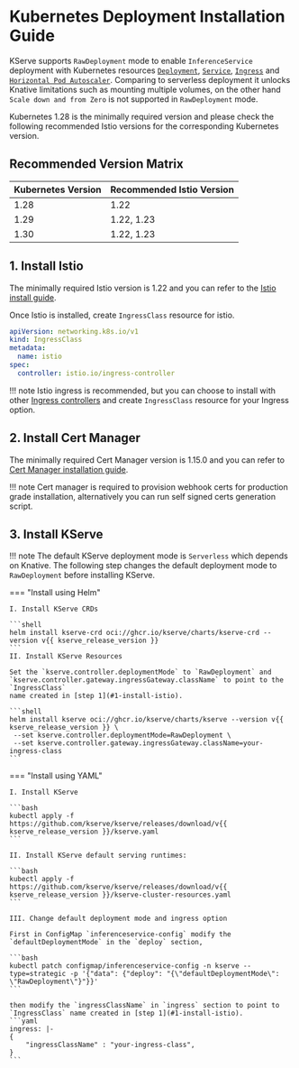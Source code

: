 # Kubernetes Deployment Installation Guide
KServe supports `RawDeployment` mode to enable `InferenceService` deployment with Kubernetes resources [`Deployment`](https://kubernetes.io/docs/concepts/workloads/controllers/deployment), [`Service`](https://kubernetes.io/docs/concepts/services-networking/service), [`Ingress`](https://kubernetes.io/docs/concepts/services-networking/ingress) and [`Horizontal Pod Autoscaler`](https://kubernetes.io/docs/tasks/run-application/horizontal-pod-autoscale). Comparing to serverless deployment it unlocks Knative limitations such as mounting multiple volumes, on the other hand `Scale down and from Zero` is not supported in `RawDeployment` mode.

Kubernetes 1.28 is the minimally required version and please check the following recommended Istio versions for the corresponding
Kubernetes version.

## Recommended Version Matrix
| Kubernetes Version | Recommended Istio Version |
| :----------------- | :------------------------ |
| 1.28               | 1.22                      |
| 1.29               | 1.22, 1.23                |
| 1.30               | 1.22, 1.23                |

## 1. Install Istio 

The minimally required Istio version is 1.22 and you can refer to the [Istio install guide](https://istio.io/latest/docs/setup/install).

Once Istio is installed, create `IngressClass` resource for istio.
```yaml
apiVersion: networking.k8s.io/v1
kind: IngressClass
metadata:
  name: istio
spec:
  controller: istio.io/ingress-controller
```


!!! note 
    Istio ingress is recommended, but you can choose to install with other [Ingress controllers](https://kubernetes.io/docs/concepts/services-networking/ingress-controllers/) and create `IngressClass` resource for your Ingress option.



## 2. Install Cert Manager
The minimally required Cert Manager version is 1.15.0 and you can refer to [Cert Manager installation guide](https://cert-manager.io/docs/installation/).

!!! note
    Cert manager is required to provision webhook certs for production grade installation, alternatively you can run self signed certs generation script.

## 3. Install KServe
!!! note 
    The default KServe deployment mode is `Serverless` which depends on Knative. The following step changes the default deployment mode to `RawDeployment` before installing KServe.

=== "Install using Helm"

    I. Install KServe CRDs

    ```shell
    helm install kserve-crd oci://ghcr.io/kserve/charts/kserve-crd --version v{{ kserve_release_version }}
    ```
    II. Install KServe Resources

    Set the `kserve.controller.deploymentMode` to `RawDeployment` and `kserve.controller.gateway.ingressGateway.className` to point to the `IngressClass`
    name created in [step 1](#1-install-istio).

    ```shell
    helm install kserve oci://ghcr.io/kserve/charts/kserve --version v{{ kserve_release_version }} \
     --set kserve.controller.deploymentMode=RawDeployment \
     --set kserve.controller.gateway.ingressGateway.className=your-ingress-class
    ```

=== "Install using YAML"

    I. Install KServe

    ```bash
    kubectl apply -f https://github.com/kserve/kserve/releases/download/v{{  kserve_release_version }}/kserve.yaml
    ```

    II. Install KServe default serving runtimes:

    ```bash
    kubectl apply -f https://github.com/kserve/kserve/releases/download/v{{  kserve_release_version }}/kserve-cluster-resources.yaml
    ```

    III. Change default deployment mode and ingress option

    First in ConfigMap `inferenceservice-config` modify the `defaultDeploymentMode` in the `deploy` section,

    ```bash
    kubectl patch configmap/inferenceservice-config -n kserve --type=strategic -p '{"data": {"deploy": "{\"defaultDeploymentMode\": \"RawDeployment\"}"}}'
    ```

    then modify the `ingressClassName` in `ingress` section to point to `IngressClass` name created in [step 1](#1-install-istio).
    ```yaml
    ingress: |-
    {
        "ingressClassName" : "your-ingress-class",
    }
    ```
